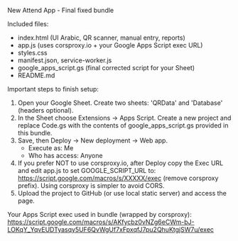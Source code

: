 New Attend App - Final fixed bundle

Included files:
- index.html (UI Arabic, QR scanner, manual entry, reports)
- app.js (uses corsproxy.io + your Google Apps Script exec URL)
- styles.css
- manifest.json, service-worker.js
- google_apps_script.gs (final corrected script for your Sheet)
- README.md

Important steps to finish setup:
1. Open your Google Sheet. Create two sheets: 'QRData' and 'Database' (headers optional).
2. In the Sheet choose Extensions -> Apps Script. Create a new project and replace Code.gs with the contents of google_apps_script.gs provided in this bundle.
3. Save, then Deploy -> New deployment -> Web app.
   - Execute as: Me
   - Who has access: Anyone
4. If you prefer NOT to use corsproxy.io, after Deploy copy the Exec URL and edit app.js to set GOOGLE_SCRIPT_URL to: https://script.google.com/macros/s/XXXXX/exec (remove corsproxy prefix). Using corsproxy is simpler to avoid CORS.
5. Upload the project to GitHub (or use local static server) and access the page.

Your Apps Script exec used in bundle (wrapped by corsproxy):
https://script.google.com/macros/s/AKfycbz0vNZg6eCWm-bJ-LOKqY_YqvEUDTyasqy5UF6QvWgUf7xFpxqfJ7pu2QhuKtgjSW7u/exec
